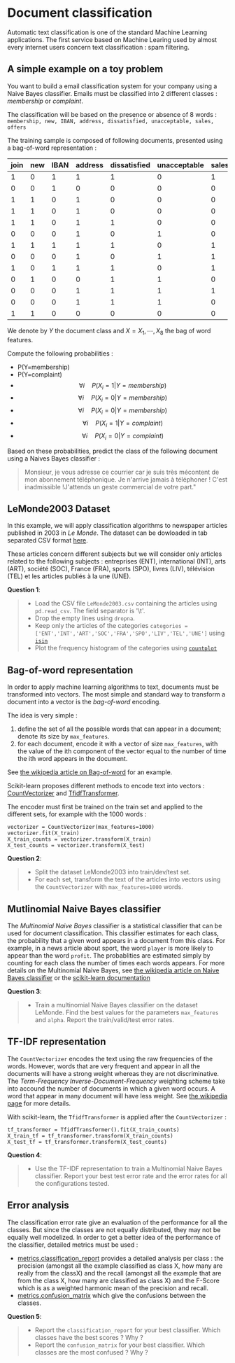 # Document classification

Automatic text classification is one of the standard Machine Learning applications. The first service based on Machine Learing used by almost every internet users concern text classification : spam filtering.

## A simple example on a toy problem

You want to build a email classification system for your company using a Naive Bayes classifier.
Emails must be classified into 2 different classes : *membership* or *complaint*.

 The classification will be based on the presence or absence of 8 words : 
 `membership, new, IBAN, address, dissatisfied, unacceptable, sales, offers `
 
The training sample is composed of following documents, presented using a bag-of-word representation : 


join | new | IBAN | address | dissatisfied | unacceptable | sales | offers | class 
---|--------|-------|--------|--------|--------|--------|--------|--------
1|0|1|1|1|0|1|1| membership
0|0|1|0|0|0|0|0| membership
1|1|0|1|0|0|0|0| membership
1|1|0|1|0|0|0|1| membership
1|1|0|1|1|0|0|0| membership
0|0|0|1|0|1|0|0| membership
1|1|1|1|1|0|1|0| membership
0|0|0|1|0|1|1|0| complaint
1|0|1|1|1|0|1|0| complaint
0|1|0|0|1|1|0|1| complaint
0|0|0|1|1|1|1|0| complaint
0|0|0|1|1|1|0|0| complaint
1|1|0|0|0|0|0|0| complaint



We denote by  $Y$ the document class and  $X=X_1,\cdots,X_8$ the bag of word features.


Compute the following probabilities :

* P(Y=membership)
* P(Y=complaint)
* $$\forall i \quad P(X_i =1 | Y=membership)$$
* $$\forall i \quad P(X_i =0 | Y=membership)$$
* $$\forall i \quad P(X_i =0 | Y=membership)$$
* $$\forall i \quad P(X_i =1 | Y=complaint)$$
* $$\forall i \quad P(X_i =0 | Y=complaint)$$

Based on these probabilities, predict the class of the following document using a Naives Bayes classifier : 


>Monsieur,
> je vous adresse ce courrier car je suis très mécontent de mon abonnement téléphonique. Je n'arrive jamais à téléphoner ! C'est inadmissible !J'attends un geste commercial de votre part."




## LeMonde2003 Dataset

In this example, we will apply classification algorithms to newspaper articles published in 2003 in *Le Monde*. The dataset can be dowloaded in tab separated CSV format [here](http://data.teklia.com/Texts/LeMonde2003.csv.zip).

These articles concern different subjects but we will consider only articles related to the following subjects : entreprises (ENT), international (INT), arts (ART), société (SOC), France (FRA), sports (SPO), livres (LIV), télévision (TEL) et les articles publiés à la une (UNE).


**Question 1**:

> * Load the CSV file `LeMonde2003.csv` containing the articles using `pd.read_csv`. The field separator is '\t'. 
> * Drop the empty lines using  `dropna`.
> * Keep only the articles of the categories `categories = ['ENT','INT','ART','SOC','FRA','SPO','LIV','TEL','UNE']` using [`isin`](https://pandas.pydata.org/pandas-docs/stable/generated/pandas.DataFrame.isin.html)
> * Plot the frequency histogram of the categories using [`countplot`](https://seaborn.pydata.org/tutorial/categorical.html)

## Bag-of-word representation

In order to apply machine learning algorithms to text, documents must be transformed into vectors. The most simple and standard way to transform a document into a vector is the *bag-of-word* encoding.

The idea is very simple : 

1. define the set of all the possible words that can appear in a document; denote its size by `max_features`.
2. for each document,  encode it with a vector of size `max_features`, with the value of the ith component of the vector equal to the number of time the ith word appears in the document.

See [the wikipedia article on Bag-of-word](https://en.wikipedia.org/wiki/Bag-of-words_model) for an example.

Scikit-learn proposes different methods to encode text into vectors : [CountVectorizer](http://scikit-learn.org/stable/modules/generated/sklearn.feature_extraction.text.CountVectorizer.html) and [TfidfTransformer](http://scikit-learn.org/stable/modules/generated/sklearn.feature_extraction.text.TfidfTransformer.html).

The encoder must first be trained on the train set and applied to the different sets, for example with the 1000  words : 

	vectorizer = CountVectorizer(max_features=1000)
    vectorizer.fit(X_train)
    X_train_counts = vectorizer.transform(X_train)
    X_test_counts = vectorizer.transform(X_test)
        
**Question 2**:

> * Split the dataset LeMonde2003 into train/dev/test set. 
> * For each set, transform the text of the articles into vectors using the `CountVectorizer` with `max_features=1000` words.


## Mutlinomial Naive Bayes classifier

The *Multinomial Naive Bayes* classifier is a statistical classifier that can be used for document classification. This classifier estimates for each class, the probability that a given word appears in a document from this class. For example, in a news article about sport, the word `player` is more likely to appear than the word `profit`. The probablities are estimated simply by counting for each class the number of times each words appears. For more details on the Multinomial Naive Bayes, see [the wikipedia article on Naive Bayes classifier](https://en.wikipedia.org/wiki/Naive_Bayes_classifier#Document_classification) or the [scikit-learn documentation](http://scikit-learn.org/stable/modules/naive_bayes.html)

**Question 3**:

> * Train a multinomial Naive Bayes classifier on the dataset LeMonde. Find the best values for the parameters  `max_features` and `alpha`. Report the train/valid/test error rates.

## TF-IDF representation

The `CountVectorizer` encodes the text using the raw frequencies of the words. However, words that are very frequent and appear in all the documents will have a strong weight whereas they are not discriminative. The *Term-Frequency Inverse-Document-Frequency* weighting scheme take into accound the number of documents in which a given word occurs. A word that appear in many document will have less weight. See [the wikipedia page](https://en.wikipedia.org/wiki/Tf%E2%80%93idf) for more details.

With scikit-learn, the `TfidfTransformer` is applied after the `CountVectorizer` :

	tf_transformer = TfidfTransformer().fit(X_train_counts)
 	X_train_tf = tf_transformer.transform(X_train_counts)
	X_test_tf = tf_transformer.transform(X_test_counts)
	
**Question 4**:

> * Use the TF-IDF representation to train a Multinomial Naive Bayes classifier. Report your best test error rate and the error rates for all the configurations tested.

## Error analysis

The classification error rate give an evaluation of the performance for all the classes. But since the classes are not equally distributed, they may not be equally well modelized. In order to get a better idea of the performance of the classifier, detailed metrics must be used : 

* [metrics.classification_report](http://scikit-learn.org/stable/modules/generated/sklearn.metrics.classification_report.html) provides a detailed analysis per class : the precision (amongst all the example classified as class X, how many are really from the classX) and the recall (amongst all the example that are from the class X, how many are classified as class X) and the F-Score which is as a weighted harmonic mean of the precision and recall.
* [metrics.confusion_matrix](http://scikit-learn.org/stable/modules/generated/sklearn.metrics.confusion_matrix.html) which give the confusions between the classes.

**Question 5**:

> * Report the `classification_report` for your best classifier. Which classes have the best scores ? Why ?
> * Report the `confusion_matrix` for your best classifier. Which classes are the most confused ? Why ?



